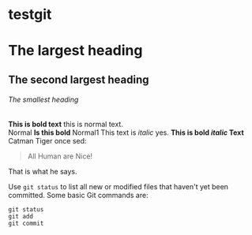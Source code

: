 # testgit
# The largest heading
## The second largest heading
###### The smallest heading
**This is bold text** this is normal text.  
Normal __Is this bold__ Normal1
This text is _italic_ yes.
**This is bold _italic_ Text**
Catman Tiger once sed:
> All Human are Nice!
> 
That is what he says.

Use `git status` to list all new or modified files that haven't yet been committed.
Some basic Git commands are:
```
git status
git add
git commit
```
